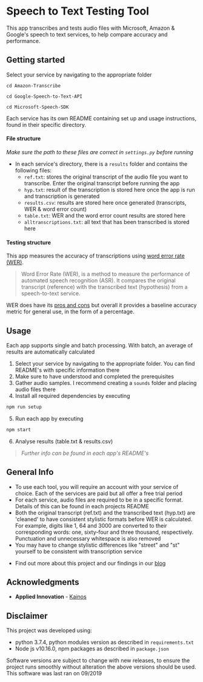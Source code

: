 # Speech to Text Testing Tool

This app transcribes and tests audio files with Microsoft, Amazon & Google's speech to text services, to help compare accuracy and performance.

## Getting started

Select your service by navigating to the appropriate folder

```
cd Amazon-Transcribe
```

```
cd Google-Speech-to-Text-API
```

```
cd Microsoft-Speech-SDK
```

Each service has its own README containing set up and usage instructions, found in their specific directory.

#### File structure

_Make sure the path to these files are correct in `settings.py` before running_

- In each service's directory, there is a `results` folder and contains the following files:
  - `ref.txt`: stores the original transcript of the audio file you want to transcribe. Enter the original transcript before running the app
  - `hyp.txt`: result of the transcription is stored here once the app is run and transcription is generated
  - `results.csv`: results are stored here once generated (transcripts, WER & word error count)
  - `table.txt`: WER and the word error count results are stored here
  - `alltranscriptions.txt`: all text that has been transcribed is stored here

#### Testing structure

This app measures the accuracy of transcriptions using [word error rate (WER)](https://martin-thoma.com/word-error-rate-calculation/).

> Word Error Rate (WER), is a method to measure the performance of automated speech recognition (ASR). It compares the original transcript (reference) with the transcribed text (hypothesis) from a speech-to-text service.

WER does have its [pros and cons](https://medium.com/descript/challenges-in-measuring-automatic-transcription-accuracy-f322bf5994f) but overall it provides a baseline accuracy metric for general use, in the form of a percentage.

## Usage

Each app supports single and batch processing. With batch, an average of results are automatically calculated

1. Select your service by navigating to the appropriate folder. You can find README's with specific information there
2. Make sure to have understood and completed the prerequisites
3. Gather audio samples. I recommend creating a `sounds` folder and placing audio files there
4. Install all required dependencies by executing

```sh
npm run setup
```

5. Run each app by executing

```sh
npm start
```

6. Analyse results (table.txt & results.csv)

> _Further info can be found in each app's README's_

## General Info

- To use each tool, you will require an account with your service of choice. Each of the services are paid but all offer a free trial period
- For each service, audio files are required to be in a specific format. Details of this can be found in each projects README
- Both the original transcript (ref.txt) and the transcribed text (hyp.txt) are 'cleaned' to have consistent stylistic formats before WER is calculated. For example, digits like 1, 64 and 3000 are converted to their corresponding words: one, sixty-four and three thousand, respectively. Punctuation and unnecessary whitespace is also removed
- You may have to change stylistic differences like "street" and "st" yourself to be consistent with transcription service

* Find out more about this project and our findings in our [blog](https://medium.com/kainos-applied-innovation)

## Acknowledgments

- **Applied Innovation** - [Kainos](https://www.kainos.com/)

## Disclaimer

This project was developed using:

- python 3.7.4, python modules version as described in `requirements.txt` 
- Node js v10.16.0, npm packages as described in `package.json`

Software versions are subject to change with new releases, to ensure the project runs smoothly without alteration the above versions should be used. This software was last ran on 09/2019
